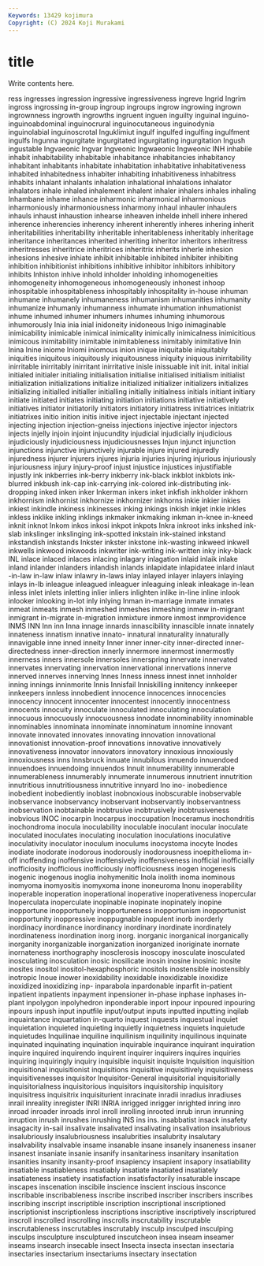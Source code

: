 ```yaml
---
Keywords: 13429 kojimura
Copyright: (C) 2024 Koji Murakami
---
```


# title

Write contents here.



ress ingresses ingression ingressive ingressiveness ingreve Ingrid
Ingrim ingross ingrossing in-group ingroup ingroups ingrow ingrowing ingrown ingrownness
ingrowth ingrowths ingruent inguen inguilty inguinal inguino- inguinoabdominal inguinocrural inguinocutaneous
inguinodynia inguinolabial inguinoscrotal Inguklimiut ingulf ingulfed ingulfing ingulfment ingulfs Ingunna
ingurgitate ingurgitated ingurgitating ingurgitation Ingush ingustable Ingvaeonic Ingvar Ingveonic Ingwaeonic
Ingweonic INH inhabile inhabit inhabitability inhabitable inhabitance inhabitancies inhabitancy inhabitant
inhabitants inhabitate inhabitation inhabitative inhabitativeness inhabited inhabitedness inhabiter inhabiting inhabitiveness
inhabitress inhabits inhalant inhalants inhalation inhalational inhalations inhalator inhalators inhale
inhaled inhalement inhalent inhaler inhalers inhales inhaling Inhambane inhame inhance
inharmonic inharmonical inharmonious inharmoniously inharmoniousness inharmony inhaul inhauler inhaulers inhauls
inhaust inhaustion inhearse inheaven inhelde inhell inhere inhered inherence inherencies
inherency inherent inherently inheres inhering inherit inheritabilities inheritability inheritable inheritableness
inheritably inheritage inheritance inheritances inherited inheriting inheritor inheritors inheritress inheritresses
inheritrice inheritrices inheritrix inherits inherle inhesion inhesions inhesive inhiate inhibit
inhibitable inhibited inhibiter inhibiting inhibition inhibitionist inhibitions inhibitive inhibitor inhibitors
inhibitory inhibits Inhiston inhive inhold inholder inholding inhomogeneities inhomogeneity inhomogeneous
inhomogeneously inhonest inhoop inhospitable inhospitableness inhospitably inhospitality in-house inhuman inhumane
inhumanely inhumaneness inhumanism inhumanities inhumanity inhumanize inhumanly inhumanness inhumate inhumation
inhumationist inhume inhumed inhumer inhumers inhumes inhuming inhumorous inhumorously Inia
inia inial inidoneity inidoneous Inigo inimaginable inimicability inimicable inimical inimicality
inimically inimicalness inimicitious inimicous inimitability inimitable inimitableness inimitably inimitative Inin
Inina Inine iniome Iniomi iniomous inion inique iniquitable iniquitably iniquities
iniquitous iniquitously iniquitousness iniquity iniquous inirritability inirritable inirritably inirritant inirritative
inisle inissuable init init. inital initial initialed initialer initialing initialisation
initialise initialised initialism initialist initialization initializations initialize initialized initializer initializers
initializes initializing initialled initialler initialling initially initialness initials initiant initiary
initiate initiated initiates initiating initiation initiations initiative initiatively initiatives initiator
initiatorily initiators initiatory initiatress initiatrices initiatrix initiatrixes initio inition initis
initive inject injectable injectant injected injecting injection injection-gneiss injections injective
injector injectors injects injelly injoin injoint injucundity injudicial injudicially injudicious
injudiciously injudiciousness injudiciousnesses Injun injunct injunction injunctions injunctive injunctively injurable
injure injured injuredly injuredness injurer injurers injures injuria injuries injuring
injurious injuriously injuriousness injury injury-proof injust injustice injustices injustifiable injustly
ink inkberries ink-berry inkberry ink-black inkblot inkblots ink-blurred inkbush ink-cap
ink-carrying ink-colored ink-distributing ink-dropping inked inken inker Inkerman inkers inket
inkfish inkholder inkhorn inkhornism inkhornist inkhornize inkhornizer inkhorns inkie inkier
inkies inkiest inkindle inkiness inkinesses inking inkings inkish inkjet inkle
inkles inkless inklike inkling inklings inkmaker inkmaking inkman in-knee in-kneed
inknit inknot Inkom inkos inkosi inkpot inkpots Inkra inkroot inks
inkshed ink-slab inkslinger inkslinging ink-spotted inkstain ink-stained inkstand inkstandish inkstands
Inkster inkster inkstone ink-wasting inkweed inkwell inkwells inkwood inkwoods inkwriter
ink-writing ink-written inky inky-black INL inlace inlaced inlaces inlacing inlagary
inlagation inlaid inlaik inlake inland inlander inlanders inlandish inlands inlapidate
inlapidatee inlard inlaut -in-law in-law inlaw inlawry in-laws inlay inlayed
inlayer inlayers inlaying inlays in-lb inleague inleagued inleaguer inleaguing inleak
inleakage in-lean inless inlet inlets inletting inlier inliers inlighten inlike
in-line inline inlook inlooker inlooking in-lot inly inlying Inman in-marriage
inmate inmates inmeat inmeats inmesh inmeshed inmeshes inmeshing inmew in-migrant
inmigrant in-migrate in-migration inmixture inmore inmost inmprovidence INMS INN Inn
inn Inna innage innards innascibility innascible innate innately innateness innatism
innative innato- innatural innaturality innaturally innavigable inne inned inneity Inner
inner inner-city inner-directed inner-directedness inner-direction innerly innermore innermost innermostly innerness
inners innersole innersoles innerspring innervate innervated innervates innervating innervation innervational
innervations innerve innerved innerves innerving Innes Inness inness innest innet
innholder inning innings inninmorite Innis Innisfail Inniskilling innitency innkeeper innkeepers
innless innobedient innocence innocences innocencies innocency innocent innocenter innocentest innocently
innocentness innocents innocuity innoculate innoculated innoculating innoculation innocuous innocuously innocuousness
innodate innominability innominable innominables innominata innominate innominatum innomine innovant innovate
innovated innovates innovating innovation innovational innovationist innovation-proof innovations innovative innovatively
innovativeness innovator innovators innovatory innoxious innoxiously innoxiousness inns Innsbruck innuate
innubilous innuendo innuendoed innuendoes innuendoing innuendos Innuit innumerability innumerable innumerableness
innumerably innumerate innumerous innutrient innutrition innutritious innutritiousness innutritive innyard Ino
ino- inobedience inobedient inobediently inoblast inobnoxious inobscurable inobservable inobservance inobservancy
inobservant inobservantly inobservantness inobservation inobtainable inobtrusive inobtrusively inobtrusiveness inobvious INOC
inocarpin Inocarpus inoccupation Inoceramus inochondritis inochondroma inocula inoculability inoculable inoculant
inocular inoculate inoculated inoculates inoculating inoculation inoculations inoculative inoculativity inoculator
inoculum inoculums inocystoma inocyte Inodes inodiate inodorate inodorous inodorously inodorousness
inoepithelioma in-off inoffending inoffensive inoffensively inoffensiveness inofficial inofficially inofficiosity inofficious
inofficiously inofficiousness inogen inogenesis inogenic inogenous inoglia inohymenitic Inola inolith
inoma inominous inomyoma inomyositis inomyxoma inone inoneuroma Inonu inoperability inoperable
inoperation inoperational inoperative inoperativeness inopercular Inoperculata inoperculate inopinable inopinate inopinately
inopine inopportune inopportunely inopportuneness inopportunism inopportunist inopportunity inoppressive inoppugnable inopulent
inorb inorderly inordinacy inordinance inordinancy inordinary inordinate inordinately inordinateness inordination
inorg inorg. inorganic inorganical inorganically inorganity inorganizable inorganization inorganized inoriginate
inornate inornateness inorthography inosclerosis inoscopy inosculate inosculated inosculating inosculation inosic
inosilicate inosin inosine inosinic inosite inosites inositol inositol-hexaphosphoric inositols inostensible
inostensibly inotropic Inoue inower inoxidability inoxidable inoxidizable inoxidize inoxidized inoxidizing
inp- inparabola inpardonable inparfit in-patient inpatient inpatients inpayment inpensioner in-phase
inphase inphases in-plant inpolygon inpolyhedron inponderable inport inpour inpoured inpouring
inpours inpush input inputfile input/output inputs inputted inputting inqilab inquaintance
inquartation in-quarto inquest inquests inquestual inquiet inquietation inquieted inquieting inquietly
inquietness inquiets inquietude inquietudes Inquilinae inquiline inquilinism inquilinity inquilinous inquinate
inquinated inquinating inquination inquirable inquirance inquirant inquiration inquire inquired inquirendo
inquirent inquirer inquirers inquires inquiries inquiring inquiringly inquiry inquisible inquisit
inquisite Inquisition inquisition inquisitional inquisitionist inquisitions inquisitive inquisitively inquisitiveness inquisitivenesses
inquisitor Inquisitor-General inquisitorial inquisitorially inquisitorialness inquisitorious inquisitors inquisitorship inquisitory inquisitress
inquisitrix inquisiturient inracinate inradii inradius inradiuses inrail inreality inregister INRI
INRIA inrigged inrigger inrighted inring inro inroad inroader inroads inrol
inroll inrolling inrooted inrub inrun inrunning inruption inrush inrushes inrushing
INS ins ins. insabbatist insack insafety insagacity in-sail insalivate insalivated
insalivating insalivation insalubrious insalubriously insalubriousness insalubrities insalubrity insalutary insalvability insalvable
insame insanable insane insanely insaneness insaner insanest insaniate insanie insanify
insanitariness insanitary insanitation insanities insanity insanity-proof insapiency insapient insapory insatiability
insatiable insatiableness insatiably insatiate insatiated insatiately insatiateness insatiety insatisfaction insatisfactorily
insaturable inscape inscapes inscenation inscibile inscience inscient inscious insconce inscribable
inscribableness inscribe inscribed inscriber inscribers inscribes inscribing inscript inscriptible inscription
inscriptional inscriptioned inscriptionist inscriptionless inscriptions inscriptive inscriptively inscriptured inscroll inscrolled
inscrolling inscrolls inscrutability inscrutable inscrutableness inscrutables inscrutably insculp insculped insculping
insculps insculpture insculptured inscutcheon insea inseam inseamer inseams insearch insecable
insect Insecta insecta insectan insectaria insectaries insectarium insectariums insectary insectation
